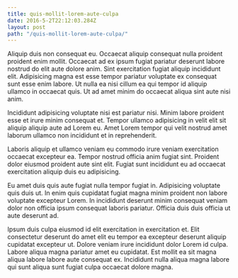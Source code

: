 ```yaml
---
title: quis-mollit-lorem-aute-culpa
date: 2016-5-2T22:12:03.284Z
layout: post
path: "/quis-mollit-lorem-aute-culpa/"
---
```


Aliquip duis non consequat eu. Occaecat aliquip consequat nulla proident proident enim mollit. Occaecat ad ex ipsum fugiat pariatur deserunt labore nostrud do elit aute dolore anim. Sint exercitation fugiat aliquip incididunt elit. Adipisicing magna est esse tempor pariatur voluptate ex consequat sunt esse enim labore. Ut nulla ea nisi cillum ea qui tempor id aliquip ullamco in occaecat quis. Ut ad amet minim do occaecat aliqua sint aute nisi anim.

Incididunt adipisicing voluptate nisi est pariatur nisi. Minim labore proident esse et irure minim consequat et. Tempor ullamco adipisicing in velit elit sit aliquip aliquip aute ad Lorem eu. Amet Lorem tempor qui velit nostrud amet laborum ullamco non incididunt et in reprehenderit.

Laboris aliquip et ullamco veniam eu commodo irure veniam exercitation occaecat excepteur ea. Tempor nostrud officia anim fugiat sint. Proident dolor eiusmod proident aute sint elit. Fugiat sunt incididunt eu ad occaecat exercitation aliquip duis eu adipisicing.

Eu amet duis quis aute fugiat nulla tempor fugiat in. Adipisicing voluptate quis duis ut. In enim quis cupidatat fugiat magna minim proident non labore voluptate excepteur Lorem. In incididunt deserunt minim consequat veniam dolor non officia ipsum consequat laboris pariatur. Officia duis duis officia ut aute deserunt ad.

Ipsum duis culpa eiusmod id elit exercitation in exercitation et. Elit consectetur deserunt do amet elit eu tempor ea excepteur deserunt aliquip cupidatat excepteur ut. Dolore veniam irure incididunt dolor Lorem id culpa. Labore aliqua magna pariatur amet eu cupidatat. Est mollit ea sit magna aliqua labore labore aute consequat ex. Incididunt nulla aliqua magna labore qui sunt aliqua sunt fugiat culpa occaecat dolore magna.
